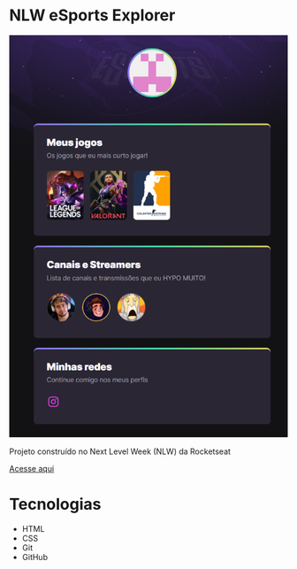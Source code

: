 # NLW eSports Explorer
![preview](./.github/preview-save.png)

Projeto construído no Next Level Week (NLW) da Rocketseat

[Acesse aqui](https://arnom007.github.io/nlw)

# Tecnologias
- HTML
- CSS
- Git
- GitHub